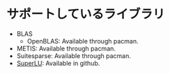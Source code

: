 <!--
title:   Eigenライブラリ設定
tags:    C++,Eigen
id:      268b62cf357a5e332a8a
private: true
-->
# サポートしているライブラリ

- BLAS
    - OpenBLAS: Available through pacman.
- METIS: Available through pacman.
- Suitesparse: Available through pacman.
- [SuperLU](https://github.com/xiaoyeli/superlu.git): Available in github.